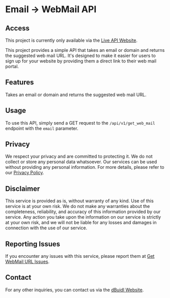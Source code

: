 # Email -> WebMail API

## Access
This project is currently only available via the [Live API Website](https://webmail-url-api.dbuidl.com/).

This project provides a simple API that takes an email or domain and returns the suggested web mail URL. It's designed to make it easier for users to sign up for your website by providing them a direct link to their web mail portal.

## Features
Takes an email or domain and returns the suggested web mail URL.

## Usage

To use this API, simply send a GET request to the `/api/v1/get_web_mail` endpoint with the `email` parameter.

## Privacy

We respect your privacy and are committed to protecting it. We do not collect or store any personal data whatsoever. Our services can be used without providing any personal information. For more details, please refer to our [Privacy Policy](/privacy).

## Disclaimer

This service is provided as is, without warranty of any kind. Use of this service is at your own risk. We do not make any warranties about the completeness, reliability, and accuracy of this information provided by our service. Any action you take upon the information on our service is strictly at your own risk, and we will not be liable for any losses and damages in connection with the use of our service.

## Reporting Issues

If you encounter any issues with this service, please report them at [Get WebMail URL Issues](https://github.com/dBuidl/get-webmail-url-issues/issues).

## Contact

For any other inquiries, you can contact us via the [dBuidl Website](https://dbuidl.com/contact/).
